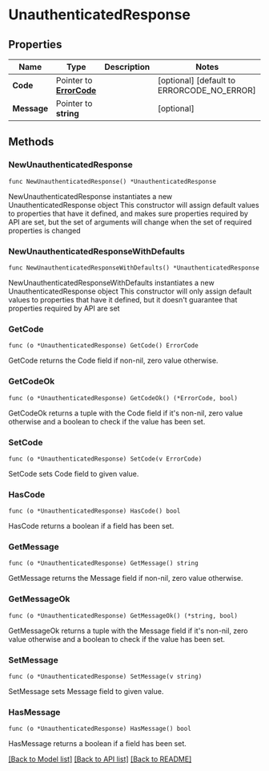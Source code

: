 # UnauthenticatedResponse

## Properties

Name | Type | Description | Notes
------------ | ------------- | ------------- | -------------
**Code** | Pointer to [**ErrorCode**](ErrorCode.md) |  | [optional] [default to ERRORCODE_NO_ERROR]
**Message** | Pointer to **string** |  | [optional] 

## Methods

### NewUnauthenticatedResponse

`func NewUnauthenticatedResponse() *UnauthenticatedResponse`

NewUnauthenticatedResponse instantiates a new UnauthenticatedResponse object
This constructor will assign default values to properties that have it defined,
and makes sure properties required by API are set, but the set of arguments
will change when the set of required properties is changed

### NewUnauthenticatedResponseWithDefaults

`func NewUnauthenticatedResponseWithDefaults() *UnauthenticatedResponse`

NewUnauthenticatedResponseWithDefaults instantiates a new UnauthenticatedResponse object
This constructor will only assign default values to properties that have it defined,
but it doesn't guarantee that properties required by API are set

### GetCode

`func (o *UnauthenticatedResponse) GetCode() ErrorCode`

GetCode returns the Code field if non-nil, zero value otherwise.

### GetCodeOk

`func (o *UnauthenticatedResponse) GetCodeOk() (*ErrorCode, bool)`

GetCodeOk returns a tuple with the Code field if it's non-nil, zero value otherwise
and a boolean to check if the value has been set.

### SetCode

`func (o *UnauthenticatedResponse) SetCode(v ErrorCode)`

SetCode sets Code field to given value.

### HasCode

`func (o *UnauthenticatedResponse) HasCode() bool`

HasCode returns a boolean if a field has been set.

### GetMessage

`func (o *UnauthenticatedResponse) GetMessage() string`

GetMessage returns the Message field if non-nil, zero value otherwise.

### GetMessageOk

`func (o *UnauthenticatedResponse) GetMessageOk() (*string, bool)`

GetMessageOk returns a tuple with the Message field if it's non-nil, zero value otherwise
and a boolean to check if the value has been set.

### SetMessage

`func (o *UnauthenticatedResponse) SetMessage(v string)`

SetMessage sets Message field to given value.

### HasMessage

`func (o *UnauthenticatedResponse) HasMessage() bool`

HasMessage returns a boolean if a field has been set.


[[Back to Model list]](../README.md#documentation-for-models) [[Back to API list]](../README.md#documentation-for-api-endpoints) [[Back to README]](../README.md)


